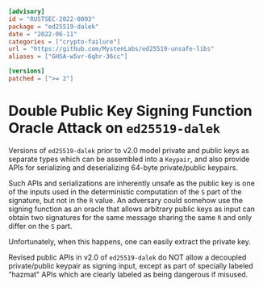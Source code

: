 ```toml
[advisory]
id = "RUSTSEC-2022-0093"
package = "ed25519-dalek"
date = "2022-06-11"
categories = ["crypto-failure"]
url = "https://github.com/MystenLabs/ed25519-unsafe-libs"
aliases = ["GHSA-w5vr-6qhr-36cc"]

[versions]
patched = [">= 2"]
```

# Double Public Key Signing Function Oracle Attack on `ed25519-dalek`

Versions of `ed25519-dalek` prior to v2.0 model private and public keys as
separate types which can be assembled into a `Keypair`, and also provide APIs
for serializing and deserializing 64-byte private/public keypairs.

Such APIs and serializations are inherently unsafe as the public key is one of
the inputs used in the deterministic computation of the `S` part of the signature,
but not in the `R` value. An adversary could somehow use the signing function as
an oracle that allows arbitrary public keys as input can obtain two signatures
for the same message sharing the same `R` and only differ on the `S` part.

Unfortunately, when this happens, one can easily extract the private key.

Revised public APIs in v2.0 of `ed25519-dalek` do NOT allow a decoupled
private/public keypair as signing input, except as part of specially labeled
"hazmat" APIs which are clearly labeled as being dangerous if misused.
